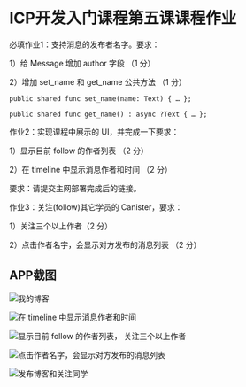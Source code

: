 # ICP开发入门课程第五课课程作业

必填作业1：支持消息的发布者名字。要求：  

1）给 Message 增加 author 字段 （1 分）  

2）增加 set_name 和 get_name 公共方法 （1 分） 

    public shared func set_name(name: Text) { … }; 

    public shared func get_name() : async ?Text { … }; 


作业2：实现课程中展示的 UI，并完成一下要求：  

1）显示目前 follow 的作者列表 （2 分）  

2）在 timeline 中显示消息作者和时间 （2 分）  

要求：请提交主网部署完成后的链接。  


作业3：关注(follow)其它学员的 Canister，要求：  

1）关注三个以上作者（2 分）  

2）点击作者名字，会显示对方发布的消息列表 （2 分）  


## APP截图

![我的博客](https://raw.githubusercontent.com/Pal8114/counter/main/res/1.png)  

![在 timeline 中显示消息作者和时间](https://raw.githubusercontent.com/Pal8114/counter/main/res/2.png)  

![显示目前 follow 的作者列表， 关注三个以上作者](https://raw.githubusercontent.com/Pal8114/counter/main/res/3.png)  

![点击作者名字，会显示对方发布的消息列表](https://raw.githubusercontent.com/Pal8114/counter/main/res/4.png)  

![发布博客和关注同学](https://raw.githubusercontent.com/Pal8114/counter/main/res/5.png)  

